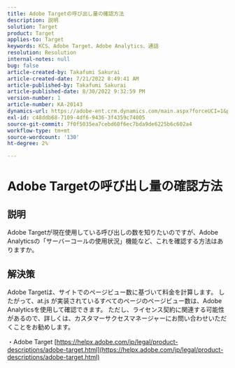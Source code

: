 ```yaml
---
title: Adobe Targetの呼び出し量の確認方法
description: 説明
solution: Target
product: Target
applies-to: Target
keywords: KCS、Adobe Target、Adobe Analytics、通話
resolution: Resolution
internal-notes: null
bug: false
article-created-by: Takafumi Sakurai
article-created-date: 7/21/2022 8:49:41 AM
article-published-by: Takafumi Sakurai
article-published-date: 8/30/2022 9:32:59 PM
version-number: 1
article-number: KA-20143
dynamics-url: https://adobe-ent.crm.dynamics.com/main.aspx?forceUCI=1&pagetype=entityrecord&etn=knowledgearticle&id=7fa41b08-d208-ed11-82e4-00224808e7b0
exl-id: c48ddb68-7109-4df6-9436-3f4359c74005
source-git-commit: 7f0f5035ea7cebd60f6ec7bda9de6225b6c602a4
workflow-type: tm+mt
source-wordcount: '130'
ht-degree: 2%

---
```


# Adobe Targetの呼び出し量の確認方法

## 説明

Adobe Targetが現在使用している呼び出しの数を知りたいのですが、Adobe Analyticsの「サーバーコールの使用状況」機能など、これを確認する方法はありますか。

## 解決策


Adobe Targetは、サイトでのページビュー数に基づいて料金を計算します。 したがって、at.js が実装されているすべてのページのページビュー数は、Adobe Analyticsを使用して確認できます。 ただし、ライセンス契約に関連する可能性があるので、詳しくは、カスタマーサクセスマネージャーにお問い合わせいただくことをお勧めします。

・Adobe Target
[https://helpx.adobe.com/jp/legal/product-descriptions/adobe-target.html](https://helpx.adobe.com/jp/legal/product-descriptions/adobe-target.html)
